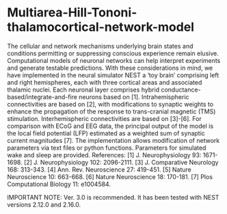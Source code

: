 # Multiarea-Hill-Tononi-thalamocortical-network-model

The cellular and network mechanisms underlying brain states and conditions permitting or suppressing conscious experience remain elusive. Computational models of neuronal networks can help interpret experiments and generate testable predictions. With these considerations in mind, we have implemented in the neural simulator NEST a ‘toy brain’ comprising left and right hemispheres, each with three cortical areas and associated thalamic nuclei. Each neuronal layer comprises hybrid conductance-based/integrate-and-fire neurons based on [1]. Intrahemispheric connectivities are based on [2], with modifications to synaptic weights to enhance the propagation of the response to trans-cranial magnetic (TMS) stimulation. Interhemispheric connectivities are based on [3]-[6]. For comparison with ECoG and EEG data, the principal output of the model is the local field potential (LFP) estimated as a weighted sum of synaptic current magnitudes [7]. The implementation allows modification of network parameters via text files or python functions. Parameters for simulated wake and sleep are provided.
References: [1] J. Neurophysiology 93: 1671-1698. [2] J. Neurophysiology 102: 2096-2111. [3] J. Comparative Neurology 168: 313-343. [4] Ann. Rev. Neuroscience 27: 419-451. [5] Nature Neuroscience 10: 663-668. [6] Nature Neuroscience 18: 170-181. [7] Plos Computational Biology 11: e1004584.

IMPORTANT NOTE: Ver. 3.0 is recommended. It has been tested with NEST versions 2.12.0 and 2.16.0. 
